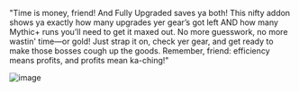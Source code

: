 "Time is money, friend! And Fully Upgraded saves ya both! This nifty addon shows ya exactly how many upgrades yer gear’s got left AND how many Mythic+ runs you’ll need to get it maxed out. No more guesswork, no more wastin' time—or gold! Just strap it on, check yer gear, and get ready to make those bosses cough up the goods. Remember, friend: efficiency means profits, and profits mean ka-ching!"

![image](https://github.com/user-attachments/assets/5c452987-63cc-4033-976e-a7a6e90bbcc9)

